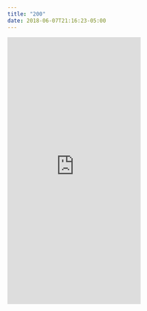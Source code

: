 ```yaml
---
title: "200"
date: 2018-06-07T21:16:23-05:00
---
```

<iframe src="https://www.google.com/calendar/embed?showTitle=0&amp;height=600&amp;wkst=1&amp;bgcolor=%23FFFFFF&amp;src=vladgh.com_ei17abjpptidaoackvlf2i9tpk%40group.calendar.google.com&amp;color=%231B887A&amp;ctz=America%2FChicago" height="600" frameborder="0" scrolling="no"></iframe>

